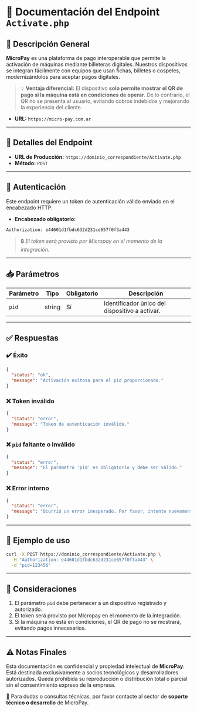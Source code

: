 
# 📄 Documentación del Endpoint `Activate.php`

## 🧩 Descripción General

**MicroPay** es una plataforma de pago interoperable que permite la activación de máquinas mediante billeteras digitales. Nuestros dispositivos se integran fácilmente con equipos que usan fichas, billetes o cospeles, modernizándolos para aceptar pagos digitales.

> 💡 **Ventaja diferencial:** El dispositivo **solo permite mostrar el QR de pago si la máquina está en condiciones de operar**. De lo contrario, el QR no se presenta al usuario, evitando cobros indebidos y mejorando la experiencia del cliente.
- **URL:** `https://micro-pay.com.ar`

---

## 🔗 Detalles del Endpoint

- **URL de Producción:** `https://dominio_correspondiente/Activate.php`
- **Método:** `POST`

---

## 🔐 Autenticación

Este endpoint requiere un token de autenticación válido enviado en el encabezado HTTP.

- **Encabezado obligatorio:**

```http
Authorization: e44601d1fbdc632d231ce657f0f3a443
```

> 🔒 *El token será provisto por Micropay en el momento de la integración.*

---

## 📥 Parámetros

| Parámetro | Tipo   | Obligatorio | Descripción                                      |
|-----------|--------|-------------|--------------------------------------------------|
| `pid`     | string | Sí          | Identificador único del dispositivo a activar.   |

---

## ✅ Respuestas

### ✔️ Éxito

```json
{
  "status": "ok",
  "message": "Activación exitosa para el pid proporcionado."
}
```

### ❌ Token inválido

```json
{
  "status": "error",
  "message": "Token de autenticación inválido."
}
```

### ❌ `pid` faltante o inválido

```json
{
  "status": "error",
  "message": "El parámetro 'pid' es obligatorio y debe ser válido."
}
```

### ❌ Error interno

```json
{
  "status": "error",
  "message": "Ocurrió un error inesperado. Por favor, intente nuevamente más tarde."
}
```

---

## 🧪 Ejemplo de uso

```bash
curl -X POST https://dominio_correspondiente/Activate.php \
  -H "Authorization: e44601d1fbdc632d231ce657f0f3a443" \
  -d "pid=123456"
```

---

## 📌 Consideraciones

1. El parámetro `pid` debe pertenecer a un dispositivo registrado y autorizado.
2. El token será provisto por Micropay en el momento de la integración.
3. Si la máquina no está en condiciones, el QR de pago no se mostrará, evitando pagos innecesarios.

---

## ⚠️ Notas Finales

Esta documentación es confidencial y propiedad intelectual de **MicroPay**. Está destinada exclusivamente a socios tecnológicos y desarrolladores autorizados. Queda prohibida su reproducción o distribución total o parcial sin el consentimiento expreso de la empresa.

📧 Para dudas o consultas técnicas, por favor contacte al sector de **soporte técnico o desarrollo** de MicroPay.
